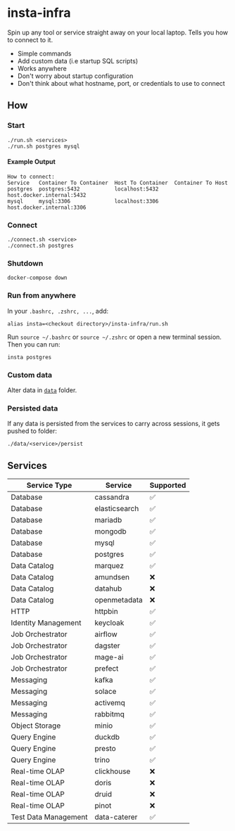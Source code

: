 # insta-infra

Spin up any tool or service straight away on your local laptop. Tells you how to connect to it.

- Simple commands
- Add custom data (i.e startup SQL scripts)
- Works anywhere
- Don't worry about startup configuration
- Don't think about what hostname, port, or credentials to use to connect

## How

### Start

```shell
./run.sh <services>
./run.sh postgres mysql
```

#### Example Output

```shell
How to connect:
Service   Container To Container  Host To Container  Container To Host
postgres  postgres:5432           localhost:5432     host.docker.internal:5432
mysql     mysql:3306              localhost:3306     host.docker.internal:3306
```

### Connect

```shell
./connect.sh <service>
./connect.sh postgres
```

### Shutdown

```shell
docker-compose down
```

### Run from anywhere

In your `.bashrc, .zshrc, ...`, add:

```shell
alias insta=<checkout directory>/insta-infra/run.sh
```

Run `source ~/.bashrc` or `source ~/.zshrc` or open a new terminal session. Then you can run:

```shell
insta postgres
```

### Custom data

Alter data in [`data`](data) folder.

### Persisted data

If any data is persisted from the services to carry across sessions, it gets pushed to folder:

`./data/<service>/persist`

## Services

| Service Type         | Service       | Supported |
|----------------------|---------------|-----------|
| Database             | cassandra     | ✅         |
| Database             | elasticsearch | ✅         |
| Database             | mariadb       | ✅         |
| Database             | mongodb       | ✅         |
| Database             | mysql         | ✅         |
| Database             | postgres      | ✅         |
| Data Catalog         | marquez       | ✅         |
| Data Catalog         | amundsen      | ❌         |
| Data Catalog         | datahub       | ❌         |
| Data Catalog         | openmetadata  | ❌         |
| HTTP                 | httpbin       | ✅         |
| Identity Management  | keycloak      | ✅         |
| Job Orchestrator     | airflow       | ✅         |
| Job Orchestrator     | dagster       | ✅         |
| Job Orchestrator     | mage-ai       | ✅         |
| Job Orchestrator     | prefect       | ✅         |
| Messaging            | kafka         | ✅         |
| Messaging            | solace        | ✅         |
| Messaging            | activemq      | ✅         |
| Messaging            | rabbitmq      | ✅         |
| Object Storage       | minio         | ✅         |
| Query Engine         | duckdb        | ✅         |
| Query Engine         | presto        | ✅         |
| Query Engine         | trino         | ✅         |
| Real-time OLAP       | clickhouse    | ❌         |
| Real-time OLAP       | doris         | ❌         |
| Real-time OLAP       | druid         | ❌         |
| Real-time OLAP       | pinot         | ❌         |
| Test Data Management | data-caterer  | ✅         |
